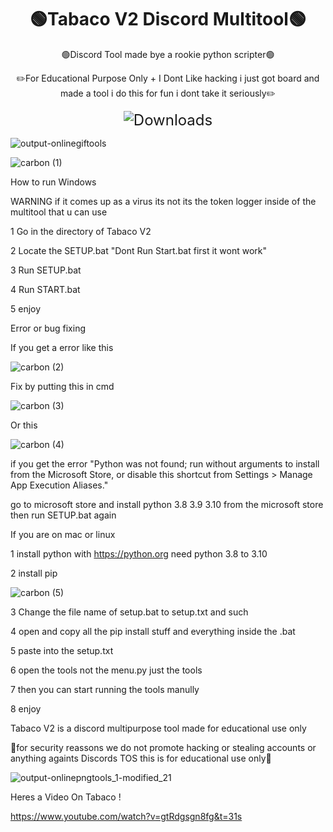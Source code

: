<div align="center">
  <h1>🟢Tabaco V2 Discord Multitool🟢</h1>
        <p>🟢Discord Tool made bye a rookie python scripter🟢<p>
  <p>✏️For Educational Purpose Only + I Dont Like hacking i just got board and made a tool i do this for fun i dont take it seriously✏️</p>
  <img src="https://img.shields.io/badge/dynamic/json?color=limegreen&labelColor=black&label=Downloads&query=$[0].assets[0].download_count&suffix=%20total&url=https://api.github.com/repos/GoobGub/Tabaco-V2-Discord-Multitool/releases" alt="Downloads" style="max-width: 100%; font-size: 24px;">
</div>



![output-onlinegiftools](https://user-images.githubusercontent.com/129594730/231024879-abf1939a-03ad-4dae-ac00-da2e97eb9528.gif)





![carbon (1)](https://user-images.githubusercontent.com/111347467/230566365-bf9d61f0-edab-4e77-81f5-d00538265ca7.png)

How to run Windows

WARNING if it comes up as a virus its not its the token logger inside of the multitool that u can use 

1 Go in the directory of Tabaco V2

2 Locate the SETUP.bat "Dont Run Start.bat first it wont work"

3 Run SETUP.bat

4 Run START.bat

5 enjoy 

Error or bug fixing

If you get a error like this


![carbon (2)](https://user-images.githubusercontent.com/111347467/230567488-2ec726ce-21c5-4f65-a2f4-df19d3a543ed.png)

Fix by putting this in cmd

![carbon (3)](https://user-images.githubusercontent.com/111347467/230567611-7030cc99-5db9-46d2-b984-ed0a078120a3.png)

Or this

![carbon (4)](https://user-images.githubusercontent.com/111347467/230567667-539c8e5e-e698-43d8-a917-1a4e0a4204ad.png)

if you get the error "Python was not found; run without arguments to install from the Microsoft Store, or disable this shortcut from Settings > Manage App Execution Aliases."

go to microsoft store and install python 3.8 3.9 3.10 from the microsoft store then run SETUP.bat again

If you are on mac or linux 


1 install python with https://python.org need python 3.8 to 3.10

2 install pip 

![carbon (5)](https://user-images.githubusercontent.com/111347467/230568632-09f7dc7f-763e-4f84-a07c-3651ce13592a.png)

3 Change the file name of setup.bat to setup.txt and such

4 open and copy all the pip install stuff and everything inside the .bat

5 paste into the setup.txt

6 open the tools not the menu.py just the tools 

7 then you can start running the tools manully

8 enjoy






Tabaco V2 is a discord multipurpose tool made for educational use only 





📘for security reassons we do not promote hacking or stealing accounts or anything againts Discords TOS this is for educational use only📘






![output-onlinepngtools_1-modified_21](https://user-images.githubusercontent.com/111347467/230570471-41fb684f-c4b4-4ff4-b713-0072d3a841d3.png)


Heres a Video On Tabaco ! 

https://www.youtube.com/watch?v=gtRdgsgn8fg&t=31s


